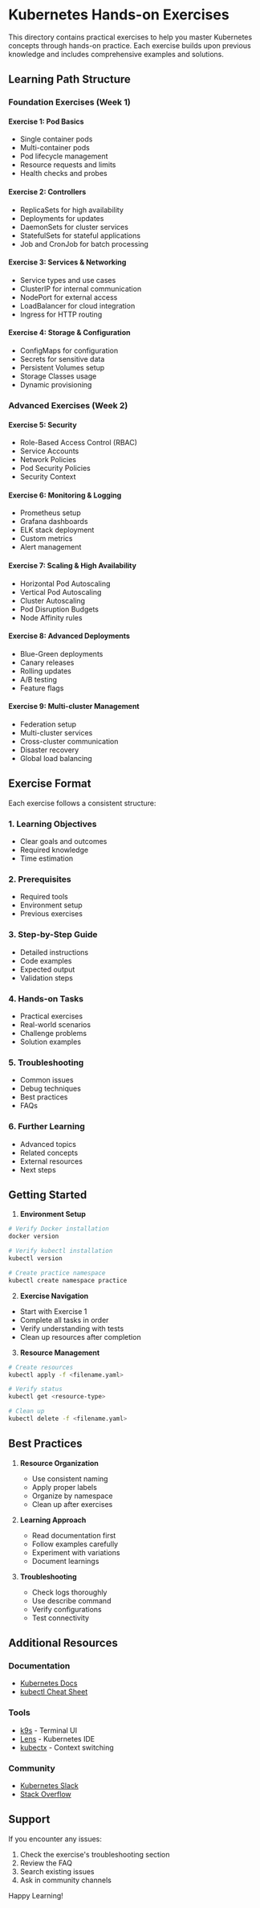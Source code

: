 # Kubernetes Hands-on Exercises

This directory contains practical exercises to help you master Kubernetes concepts through hands-on practice. Each exercise builds upon previous knowledge and includes comprehensive examples and solutions.

## Learning Path Structure

### Foundation Exercises (Week 1)

#### Exercise 1: Pod Basics
- Single container pods
- Multi-container pods
- Pod lifecycle management
- Resource requests and limits
- Health checks and probes

#### Exercise 2: Controllers
- ReplicaSets for high availability
- Deployments for updates
- DaemonSets for cluster services
- StatefulSets for stateful applications
- Job and CronJob for batch processing

#### Exercise 3: Services & Networking
- Service types and use cases
- ClusterIP for internal communication
- NodePort for external access
- LoadBalancer for cloud integration
- Ingress for HTTP routing

#### Exercise 4: Storage & Configuration
- ConfigMaps for configuration
- Secrets for sensitive data
- Persistent Volumes setup
- Storage Classes usage
- Dynamic provisioning

### Advanced Exercises (Week 2)

#### Exercise 5: Security
- Role-Based Access Control (RBAC)
- Service Accounts
- Network Policies
- Pod Security Policies
- Security Context

#### Exercise 6: Monitoring & Logging
- Prometheus setup
- Grafana dashboards
- ELK stack deployment
- Custom metrics
- Alert management

#### Exercise 7: Scaling & High Availability
- Horizontal Pod Autoscaling
- Vertical Pod Autoscaling
- Cluster Autoscaling
- Pod Disruption Budgets
- Node Affinity rules

#### Exercise 8: Advanced Deployments
- Blue-Green deployments
- Canary releases
- Rolling updates
- A/B testing
- Feature flags

#### Exercise 9: Multi-cluster Management
- Federation setup
- Multi-cluster services
- Cross-cluster communication
- Disaster recovery
- Global load balancing

## Exercise Format

Each exercise follows a consistent structure:

### 1. Learning Objectives
- Clear goals and outcomes
- Required knowledge
- Time estimation

### 2. Prerequisites
- Required tools
- Environment setup
- Previous exercises

### 3. Step-by-Step Guide
- Detailed instructions
- Code examples
- Expected output
- Validation steps

### 4. Hands-on Tasks
- Practical exercises
- Real-world scenarios
- Challenge problems
- Solution examples

### 5. Troubleshooting
- Common issues
- Debug techniques
- Best practices
- FAQs

### 6. Further Learning
- Advanced topics
- Related concepts
- External resources
- Next steps

## Getting Started

1. **Environment Setup**
```bash
# Verify Docker installation
docker version

# Verify kubectl installation
kubectl version

# Create practice namespace
kubectl create namespace practice
```

2. **Exercise Navigation**
- Start with Exercise 1
- Complete all tasks in order
- Verify understanding with tests
- Clean up resources after completion

3. **Resource Management**
```bash
# Create resources
kubectl apply -f <filename.yaml>

# Verify status
kubectl get <resource-type>

# Clean up
kubectl delete -f <filename.yaml>
```

## Best Practices

1. **Resource Organization**
   - Use consistent naming
   - Apply proper labels
   - Organize by namespace
   - Clean up after exercises

2. **Learning Approach**
   - Read documentation first
   - Follow examples carefully
   - Experiment with variations
   - Document learnings

3. **Troubleshooting**
   - Check logs thoroughly
   - Use describe command
   - Verify configurations
   - Test connectivity

## Additional Resources

### Documentation
- [Kubernetes Docs](https://kubernetes.io/docs/)
- [kubectl Cheat Sheet](https://kubernetes.io/docs/reference/kubectl/cheatsheet/)

### Tools
- [k9s](https://k9scli.io/) - Terminal UI
- [Lens](https://k8slens.dev/) - Kubernetes IDE
- [kubectx](https://github.com/ahmetb/kubectx) - Context switching

### Community
- [Kubernetes Slack](https://kubernetes.slack.com)
- [Stack Overflow](https://stackoverflow.com/questions/tagged/kubernetes)

## Support

If you encounter any issues:
1. Check the exercise's troubleshooting section
2. Review the FAQ
3. Search existing issues
4. Ask in community channels

Happy Learning! 
